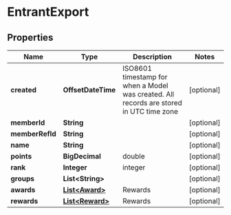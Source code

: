 

# EntrantExport


## Properties

Name | Type | Description | Notes
------------ | ------------- | ------------- | -------------
**created** | **OffsetDateTime** | ISO8601 timestamp for when a Model was created. All records are stored in UTC time zone |  [optional]
**memberId** | **String** |  |  [optional]
**memberRefId** | **String** |  |  [optional]
**name** | **String** |  |  [optional]
**points** | **BigDecimal** | double |  [optional]
**rank** | **Integer** | integer |  [optional]
**groups** | **List&lt;String&gt;** |  |  [optional]
**awards** | [**List&lt;Award&gt;**](Award.md) | Rewards |  [optional]
**rewards** | [**List&lt;Reward&gt;**](Reward.md) | Rewards |  [optional]



